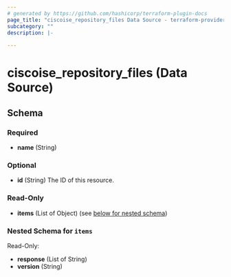 ```yaml
---
# generated by https://github.com/hashicorp/terraform-plugin-docs
page_title: "ciscoise_repository_files Data Source - terraform-provider-ciscoise"
subcategory: ""
description: |-
  
---
```


# ciscoise_repository_files (Data Source)





<!-- schema generated by tfplugindocs -->
## Schema

### Required

- **name** (String)

### Optional

- **id** (String) The ID of this resource.

### Read-Only

- **items** (List of Object) (see [below for nested schema](#nestedatt--items))

<a id="nestedatt--items"></a>
### Nested Schema for `items`

Read-Only:

- **response** (List of String)
- **version** (String)


